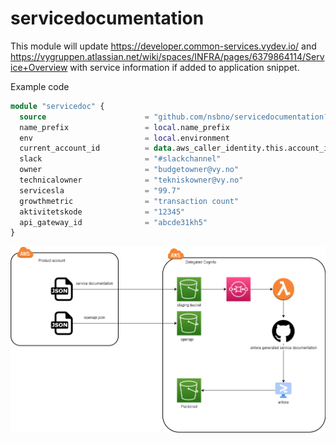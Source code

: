 # servicedocumentation

This module will update https://developer.common-services.vydev.io/ and https://vygruppen.atlassian.net/wiki/spaces/INFRA/pages/6379864114/Service+Overview
with service information if added to application snippet.

Example code



```terraform
module "servicedoc" {
  source                      = "github.com/nsbno/servicedocumentation?ref=5da4430"  
  name_prefix                 = local.name_prefix
  env                         = local.environment
  current_account_id          = data.aws_caller_identity.this.account_id
  slack                       = "#slackchannel"
  owner                       = "budgetowner@vy.no"
  technicalowner              = "tekniskowner@vy.no"
  servicesla                  = "99.7"
  growthmetric                = "transaction count"
  aktivitetskode              = "12345"
  api_gateway_id              = "abcde31kh5"
}
```

![Delegated service documentation](servicedocumentation.png)
